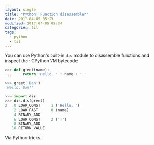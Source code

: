 ```yaml
---
layout: single
title: "Python: Function disassembler"
date: 2017-04-05 05:23
modified: 2017-04-05 05:34
categories: til
tags:
  - python
  - til
---
```


You can use Python's built-in `dis` module to disassemble functions and
inspect their CPython VM bytecode:

```python
>>> def greet(name):
...     return 'Hello, ' + name + '!'

>>> greet('Dan')
'Hello, Dan!'

>>> import dis
>>> dis.dis(greet)
2   0 LOAD_CONST     1 ('Hello, ')
    2 LOAD_FAST      0 (name)
    4 BINARY_ADD
    6 LOAD_CONST     2 ('!')
    8 BINARY_ADD
   10 RETURN_VALUE
```

Via Python-tricks.
